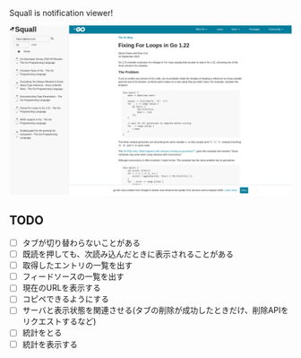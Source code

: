 Squall is notification viewer!

![](./docs/images/top.png)

## TODO

- [ ] タブが切り替わらないことがある
- [ ] 既読を押しても、次読み込んだときに表示されることがある
- [ ] 取得したエントリの一覧を出す
- [ ] フィードソースの一覧を出す
- [ ] 現在のURLを表示する
- [ ] コピペできるようにする
- [ ] サーバと表示状態を関連させる(タブの削除が成功したときだけ、削除APIをリクエストするなど)
- [ ] 統計をとる
- [ ] 統計を表示する

